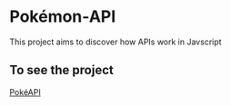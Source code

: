 # Pokémon-API

<p>This project aims to discover how APIs work in Javscript</p>

## To see the project

[PokéAPI](https://bastien22022.github.io/Pokemon-API/)
